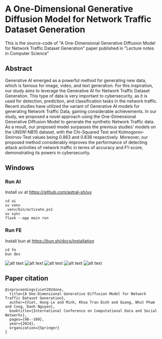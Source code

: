 # A One-Dimensional Generative Diffusion Model for Network Traffic Dataset Generation
This is the source-code of "A One-Dimensional Generative Diffusion Model for Network Traffic Dataset Generation" paper published in "Lecture notes in Computer Science"
## Abstract
Generative AI emerged as a powerful method for generating new data, which is famous for image, video, and text generation. For this inspiration, our study aims to leverage the Generative AI for Network Traffic Dataset Generation. This type of data is very important to cybersecurity, as it is used for detection, prediction, and classification tasks in the network traffic. Recent studies have utilized the variant of Generative AI models for generating Network Traffic Data, gaining considerable achievements. In our study, we proposed a novel approach using the One-Dimensional Generative Diffusion Model to generate the synthetic Network Traffic data. As a result, our proposed model surpasses the previous studies’ models on the UNSW-NB15 dataset, with the Chi-Squared Test and Kolmogorov-Smirnov Test values being 0.863 and 0.838 respectively. Moreover, our proposed method considerably improves the performance of detecting attack activities of network traffic in terms of accuracy and F1-score, demonstrating its powers in cybersecurity.

## Windows

### Run AI

Install uv at <https://github.com/astral-sh/uv>

```pwsh
cd ai
uv venv
.venv/bin/activate.ps1
uv sync
flask --app main run
```

### Run FE

Install bun at <https://bun.sh/docs/installation>

```pwsh
cd fe
bun dev
```

![alt text](resources/image.png)
![alt text](resources/image-1.png)
![alt text](resources/image-2.png)
![alt text](resources/image-3.png)
![alt text](resources/image-4.png)


## Paper citation 
~~~
@inproceedings{viet2024one,
  title={A One-Dimensional Generative Diffusion Model for Network Traffic Dataset Generation},
  author={Viet, Hung Le and Minh, Khoa Tran Dinh and Quang, Nhut Pham and Cong, Danh Nguyen},
  booktitle={International Conference on Computational Data and Social Networks},
  pages={98--109},
  year={2024},
  organization={Springer}
}
~~~
